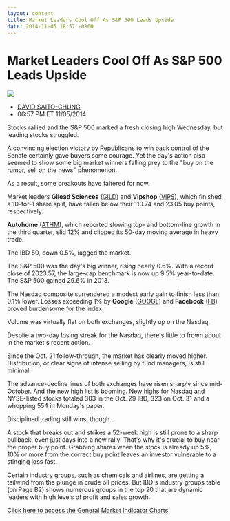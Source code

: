 ```yaml
---
layout: content
title: Market Leaders Cool Off As S&P 500 Leads Upside
date: 2014-11-05 18:57 -0800
---
```



Market Leaders Cool Off As S&P 500 Leads Upside
================================================


![](https://www.investors.com/wp-content/uploads/ibd-migrated-images/MPv_141106_635507983867040700.png)

* [DAVID SAITO-CHUNG](https://www.investors.com/author/chungd/ "Posts by DAVID SAITO-CHUNG")
* 06:57 PM ET 11/05/2014




Stocks rallied and the S&P 500 marked a fresh closing high Wednesday, but leading stocks struggled.

  

A convincing election victory by Republicans to win back control of the Senate certainly gave buyers some courage. Yet the day's action also seemed to show some big market winners falling prey to the "buy on the rumor, sell on the news" phenomenon.

  

As a result, some breakouts have faltered for now.

  

Market leaders **Gilead Sciences** ([GILD](https://research.investors.com/quote.aspx?symbol=GILD)) and **Vipshop** ([VIPS](https://research.investors.com/quote.aspx?symbol=VIPS)), which finished a 10-for-1 share split, have fallen below their 110.74 and 23.05 buy points, respectively.

  

**Autohome** ([ATHM](https://research.investors.com/quote.aspx?symbol=ATHM)), which reported slowing top- and bottom-line growth in the third quarter, slid 12% and clipped its 50-day moving average in heavy trade.

  

The IBD 50, down 0.5%, lagged the market.

  

The S&P 500 was the day's big winner, rising nearly 0.6%. With a record close of 2023.57, the large-cap benchmark is now up 9.5% year-to-date. The S&P 500 gained 29.6% in 2013.

  

The Nasdaq composite surrendered a modest early gain to finish less than 0.1% lower. Losses exceeding 1% by **Google** ([GOOGL](https://research.investors.com/quote.aspx?symbol=GOOGL)) and **Facebook** ([FB](https://research.investors.com/quote.aspx?symbol=FB)) proved burdensome for the index.

  

Volume was virtually flat on both exchanges, slightly up on the Nasdaq.

  

Despite a two-day losing streak for the Nasdaq, there's little to frown about in the market's recent action.

  

Since the Oct. 21 follow-through, the market has clearly moved higher. Distribution, or clear signs of intense selling by fund managers, is still minimal.

  

The advance-decline lines of both exchanges have risen sharply since mid-October. And the new high list is booming. New highs for Nasdaq and NYSE-listed stocks totaled 303 in the Oct. 29 IBD, 323 on Oct. 31 and a whopping 554 in Monday's paper.

  

Disciplined trading still wins, though.

  

A stock that breaks out and strikes a 52-week high is still prone to a sharp pullback, even just days into a new rally. That's why it's crucial to buy near the proper buy point. Grabbing shares when the stock is already up 5%, 10% or more from the correct buy point leaves an investor vulnerable to a stinging loss fast.

  

Certain industry groups, such as chemicals and airlines, are getting a tailwind from the plunge in crude oil prices. But IBD's industry groups table (on Page B2) shows numerous groups in the top 20 that are dynamic leaders with high levels of profit and sales growth.

  

[Click here to access the General Market Indicator Charts](https://www.investors.com/pdf/GMI_110614.pdf).




